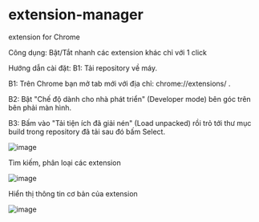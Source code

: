 # extension-manager
extension for Chrome

Công dụng: Bật/Tắt nhanh các extension khác chỉ với 1 click

Hướng dẫn cài đặt: 
B1: Tải repository về máy.

B1: Trên Chrome bạn mở tab mới với địa chỉ: chrome://extensions/ .

B2: Bật "Chế độ dành cho nhà phát triển" (Developer mode) bên góc trên bên phải màn hình.

B3: Bấm vào "Tải tiện ích đã giải nén" (Load unpacked) rồi trỏ tới thư mục build trong repository đã tải sau đó bấm Select.


![image](https://user-images.githubusercontent.com/20717615/146961651-533bbb25-07f5-4b0f-b19c-c19fdfd5c75d.png)

Tìm kiếm, phân loại các extension

![image](https://user-images.githubusercontent.com/20717615/146961745-0753542c-d350-4cc7-8ade-45a606fce895.png)

Hiển thị thông tin cơ bản của extension

![image](https://user-images.githubusercontent.com/20717615/146961927-5b02c09a-db09-444a-a069-4d920c12d55e.png)
